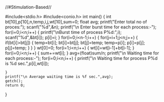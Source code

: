  //#Stimulation-Based//



#include<stdio.h>
#include<conio.h>
int main()
{
    int bt[10],p[10],n,temp,i,j,wt[10],sum=0;
    float avg;
    printf("Enter total no of proces:");
    scanf("%d",&n);
    printf("\n Enter burst time for each process:-");
    for(i=0;i<n;i++)
    {
        printf("\nBurst time of process P%d:",i);
        scanf("%d",&bt[i]);
        p[i]=i;
    }
    for(i=0;i<n-1;i++)
    {
        for(j=i+1;j<n;j++)
        {
            if(bt[i]>bt[j])
            {
                temp=bt[i];
                bt[i]=bt[j];
                bt[j]=temp;
                temp=p[i];
                p[i]=p[j];
                p[j]=temp;
            }
        }
    }
    wt[0]=0;
    for(i=1;i<n;i++)
    {
        wt[i]=wt[i-1]+bt[i-1];
    }
    for(i=0;i<n;i++)
    {
        sum+=wt[i];
    }
    avg=(float)sum/n;
    printf("\n Waiting time for each process:-");
    for(i=0;i<n;i++)
    {
        printf("\n Waiting time for process P%d is %d sec.",p[i],wt[i]);
       
    }
    printf("\n Average waiting time is %f sec.",avg);
    getch();
    return 0;
}

